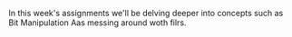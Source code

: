 In this week's assignments we'll be delving deeper into concepts such as Bit Manipulation Aas messing around woth filrs.
